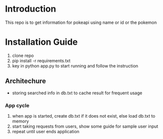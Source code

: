 # Introduction

This repo is to get information for pokeapi using name or id or the pokemon

# Installation Guide

1. clone repo
2. pip install -r requirements.txt
3. key in python app.py to start running and follow the instruction

## Architechure

- storing searched info in db.txt to cache result for frequent usage

### App cycle

1. when app is started, create db.txt if it does not exist, else load db.txt to memory
2. start taking requests from users, show some guide for sample user input
3. repeat until user ends application

